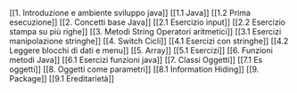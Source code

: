 [[1. Introduzione e ambiente sviluppo java]]
[[1.1 Java]]
[[1.2 Prima esecuzione]]
[[2. Concetti base Java]]
[[2.1 Esercizio input]]
[[2.2 Esercizio stampa su più righe]]
[[3. Metodi String Operatori aritmetici]]
[[3.1 Esercizi manipolazione stringhe]]
[[4. Switch Cicli]]
[[4.1 Esercizi con stringhe]]
[[4.2 Leggere blocchi di dati e menu]]
[[5. Array]]
[[5.1 Esercizi]]
[[6. Funzioni metodi Java]]
[[6.1 Esercizi funzioni java]]
[[7. Classi Oggetti]]
[[7.1 Es oggetti]]
[[8. Oggetti come parametri]]
[[8.1 Information Hiding]]
[[9. Package]]
[[9.1 Ereditarietà]]